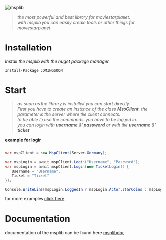 
![msplib](https://files.catbox.moe/plfqx5.jpg)

> *the most powerful and best library for moviestarplanet.*   
> *with msplib you can easily create tools or other things for moviestarplanet.* 

# Installation

*Install the msplib with the nuget package manager.*

```
Install-Package COMINGSOON
```

# Start

> *as soon as the library is installed you can start directly.*  
> *First you have to create an instance of the class **MspClient**. the parameter is the server where the client connects.*  
> *to be able to use the commands. you have to be logged in.*   
> *you can login with **username** &' **password** or with the **username** &' **ticket***

**example for login**

```cs

var mspClient = new MspClient(Server.Germany);

var mspLogin = await mspClient.Login("Username", "Password");
var mspLogin = await mspClient.Login(new TicketLogin() {
   Username = "Username",
   Ticket = "Ticket"
});

Console.WriteLine(mspLogin.LoggedIn ? mspLogin.Actor.StarCoins : mspLogin.Status);

```

for more examples [click here](https://github.com/cydolo/mspLib/tree/master/msp)

# Documentation

documentation of the msplib can be found here [msplibdoc](https://msplib.cbkdz.eu)
